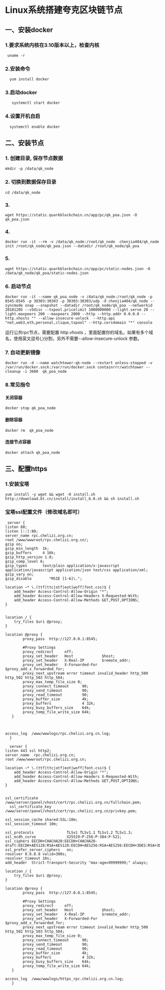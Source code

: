 # **Linux系统搭建夸克区块链节点**

## 一、安装docker
### 1.要求系统内核在3.10版本以上，检查内核
```
 uname -r
```
### 2.安装命令
```
  yum install docker
```
### 3.启动docker
```
   systemctl start docker
```
### 4.设置开机自启
```
  systemctl enable docker
```
## 二、安装节点

### 1. 创建目录, 保存节点数据
```
mkdir -p /data/qk_node
```
### 2. 切换到数据保存目录
```
cd /data/qk_node
```
### 3. 
```
wget https://static.quarkblockchain.cn/app/pc/qk_poa.json -O qk_poa.json
```
### 4. 
```
docker run -it --rm -v /data/qk_node:/root/qk_node  chenjia404/qk_node init /root/qk_node/qk_poa.json --datadir /root/qk_node/qk_poa 
```
### 5.
```
wget https://static.quarkblockchain.cn/app/pc/static-nodes.json -O /data/qk_node/qk_poa/static-nodes.json
```
### 6. 启动节点
```
docker run -it --name qk_poa_node -v /data/qk_node:/root/qk_node -p 8545:8545 -p 30303:30303 -p 30303:30303/udp -d chenjia404/qk_node --syncmode snap --snapshot --datadir /root/qk_node/qk_poa --networkid 20181205 --v5disc --txpool.pricelimit 1000000000 --light.serve 20 --light.maxpeers 200 --maxpeers 2000 --http --http.addr 0.0.0.0 --http.vhosts "" --allow-insecure-unlock  --http.api "net,web3,eth,personal,clique,txpool" --http.corsdomain "*" console
```

运行公共rpc节点，需要配置 http.vhosts ，里面配置你的域名，如果有多个域名，使用英文逗号(,)分割，另外不需要--allow-insecure-unlock 参数。

### 7. 自动更新镜像
```
docker run -d --name watchtower-qk-node --restart unless-stopped -v /var/run/docker.sock:/var/run/docker.sock containrrr/watchtower --cleanup -i 3600  qk_poa_node
```

### 8.常见指令
#### 关闭容器
```
docker stop qk_poa_node 
```
#### 删除容器
```
docker rm  qk_poa_node 
```
#### 连接节点容器
```
docker attach qk_poa_node 
```
## 三、配置https
### 1.安装宝塔
``
yum install -y wget && wget -O install.sh http://download.bt.cn/install/install_6.0.sh && sh install.sh
``




### 宝塔ssl配置文件（修改域名即可）





     server {
	listen 80;
	listen [::]:80;
	server_name rpc.chelizi.org.cn;
	root /www/wwwroot/rpc.chelizi.org.cn/;
	gzip on;
	gzip_min_length  1k;
	gzip_buffers     4 16k;
	gzip_http_version 1.0;
	gzip_comp_level 6;
	gzip_types       text/plain application/x-javascript application/javascript application/json text/css application/xml;
	gzip_vary on;
	gzip_disable        "MSIE [1-6]\.";

	location ~* \.(ttf|ttc|otf|eot|woff|font.css)$ {
		add_header Access-Control-Allow-Origin "*";
		add_header Access-Control-Allow-Headers X-Requested-With;
		add_header Access-Control-Allow-Methods GET,POST,OPTIONS;
	}
		
	
	location / {
		try_files $uri @proxy;
	}
	
	location @proxy { 
			proxy_pass  http://127.0.0.1:8545;
	 
			#Proxy Settings
			proxy_redirect     off;
			proxy_set_header   Host             $host;
			proxy_set_header   X-Real-IP        $remote_addr;
			proxy_set_header   X-Forwarded-For  $proxy_add_x_forwarded_for;
			proxy_next_upstream error timeout invalid_header http_500 http_502 http_503 http_504;
			proxy_max_temp_file_size 0;
			proxy_connect_timeout      90;
			proxy_send_timeout         90;
			proxy_read_timeout         90;
			proxy_buffer_size          4k;
			proxy_buffers              4 32k;
			proxy_busy_buffers_size    64k;
			proxy_temp_file_write_size 64k;
	   }



	access_log  /www/wwwlogs/rpc.chelizi.org.cn.log;
      }

      server {
	listen 443 ssl http2;
	server_name  rpc.chelizi.org.cn;
	root /www/wwwroot/rpc.chelizi.org.cn;
    
	location ~* \.(ttf|ttc|otf|eot|woff|font.css)$ {
		add_header Access-Control-Allow-Origin "*";
		add_header Access-Control-Allow-Headers X-Requested-With;
		add_header Access-Control-Allow-Methods GET,POST,OPTIONS;
	}
	

	ssl_certificate    /www/server/panel/vhost/cert/rpc.chelizi.org.cn/fullchain.pem;
      ssl_certificate_key    /www/server/panel/vhost/cert/rpc.chelizi.org.cn/privkey.pem;
	
	ssl_session_cache shared:SSL:10m;
	ssl_session_timeout 10m;
	
	ssl_protocols               TLSv1 TLSv1.1 TLSv1.2 TLSv1.3;
	ssl_ecdh_curve              X25519:P-256:P-384:P-521;
	ssl_ciphers EECDH+CHACHA20:EECDH+CHACHA20-draft:EECDH+AES128:RSA+AES128:EECDH+AES256:RSA+AES256:EECDH+3DES:RSA+3DES:!MD5;
	ssl_prefer_server_ciphers   on;
	resolver 8.8.8.8 valid=300s;
	resolver_timeout 10s;
	add_header  Strict-Transport-Security "max-age=99999999;" always;
	
	location / {
		try_files $uri @proxy;
	}
	
	location @proxy { 
			proxy_pass  http://127.0.0.1:8545;
	 
			#Proxy Settings
			proxy_redirect     off;
			proxy_set_header   Host             $host;
			proxy_set_header   X-Real-IP        $remote_addr;
			proxy_set_header   X-Forwarded-For  $proxy_add_x_forwarded_for;
			proxy_next_upstream error timeout invalid_header http_500 http_502 http_503 http_504;
			proxy_max_temp_file_size 0;
			proxy_connect_timeout      90;
			proxy_send_timeout         90;
			proxy_read_timeout         90;
			proxy_buffer_size          4k;
			proxy_buffers              4 32k;
			proxy_busy_buffers_size    64k;
			proxy_temp_file_write_size 64k;
	   }

	access_log  /www/wwwlogs/https_rpc.chelizi.org.cn.log;
       }


